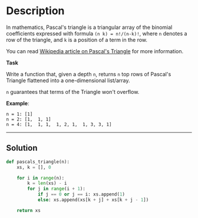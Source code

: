 # Description

In mathematics, Pascal's triangle is a triangular array of the binomial coefficients expressed with formula `(n k) = n!/(n-k)!`, where `n` denotes a row of the triangle, and `k` is a position of a term in the row.

You can read [Wikipedia article on Pascal's Triangle](https://en.wikipedia.org/wiki/Pascal's_triangle) for more information.

**Task**

Write a function that, given a depth `n`, returns `n` top rows of Pascal's Triangle flattened into a one-dimensional list/array.

`n` guarantees that terms of the Triangle won't overflow.

**Example**:

```
n = 1: [1]
n = 2: [1,  1, 1]
n = 4: [1,  1, 1,  1, 2, 1,  1, 3, 3, 1]
```

---

## Solution

```py
def pascals_triangle(n):
    xs, k = [], 0

    for i in range(n):
        k = len(xs) - i
        for j in range(i + 1):
            if j == 0 or j == i: xs.append(1)
            else: xs.append(xs[k + j] + xs[k + j - 1])

    return xs
```
